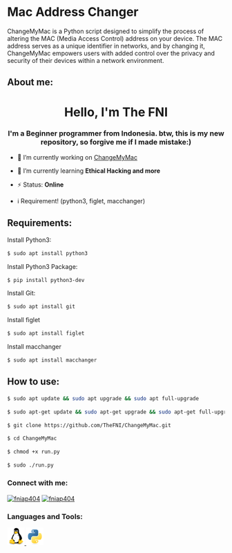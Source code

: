 # Mac Address Changer
ChangeMyMac is a Python script designed to simplify the process of altering the MAC (Media Access Control) address on your device. The MAC address serves as a unique identifier in networks, and by changing it, ChangeMyMac empowers users with added control over the privacy and security of their devices within a network environment.

## About me:
<h1 align="center">Hello, I'm The FNI</h1>
<h3 align="center">I'm a Beginner programmer from Indonesia. btw, this is my new repository, so forgive me if I made mistake:)</h3>

- 🔭 I’m currently working on [ChangeMyMac](https://github.com/TheFNI/I-am-beginner/)

- 🌱 I’m currently learning **Ethical Hacking and more**

- ⚡ Status: **Online**

- :information_source: Requirement! (python3, figlet, macchanger)

## Requirements:

Install Python3:
```bash
$ sudo apt install python3
```

Install Python3 Package:
```bash
$ pip install python3-dev
```

Install Git:

```bash
$ sudo apt install git
```

Install figlet
```bash
$ sudo apt install figlet
```

Install macchanger
```bash
$ sudo apt install macchanger
```

## How to use:

```bash
$ sudo apt update && sudo apt upgrade && sudo apt full-upgrade
```

```bash
$ sudo apt-get update && sudo apt-get upgrade && sudo apt-get full-upgrade
```

```bash
$ git clone https://github.com/TheFNI/ChangeMyMac.git
```

```bash
$ cd ChangeMyMac
```

```bash
$ chmod +x run.py
```

```bash
$ sudo ./run.py
```


<h3 align="left">Connect with me:</h3>
<p align="left">
<a href="https://twitter.com/fniap404" target="blank"><img align="center" src="https://raw.githubusercontent.com/rahuldkjain/github-profile-readme-generator/master/src/images/icons/Social/twitter.svg" alt="fniap404" height="30" width="40" /></a>
<a href="https://instagram.com/fniap404" target="blank"><img align="center" src="https://raw.githubusercontent.com/rahuldkjain/github-profile-readme-generator/master/src/images/icons/Social/instagram.svg" alt="fniap404" height="30" width="40" /></a>
</p>

<h3 align="left">Languages and Tools:</h3>
<p align="left"> <a href="https://www.linux.org/" target="_blank" rel="noreferrer"> <img src="https://raw.githubusercontent.com/devicons/devicon/master/icons/linux/linux-original.svg" alt="linux" width="40" height="40"/> </a> <a href="https://www.python.org" target="_blank" rel="noreferrer"> <img src="https://raw.githubusercontent.com/devicons/devicon/master/icons/python/python-original.svg" alt="python" width="40" height="40"/> </a> </p>
